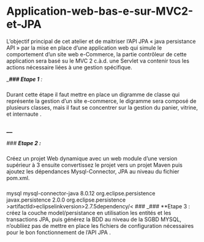 # Application-web-bas-e-sur-MVC2-et-JPA
L’objectif principal de cet atelier et de maitriser l’API JPA « java persistance API » par la mise en place d’une application web qui simule le comportement d’un site web e-Commerce, la partie contrôleur de cette application sera basé su le MVC 2 c.à.d. une Servlet va contenir tous les actions nécessaire liées à une gestion spécifique.

__**### Etape 1** :_ 
### 
Durant cette étape il faut mettre en place un digramme de classe qui représente la gestion
d’un site e-commerce, le digramme sera composé de plusieurs classes, mais il faut se concentrer sur la
gestion du panier, vitrine, et internaute .
### **__**
_### **Etape 2 :**_
###
Créez un projet Web dynamique avec un web module d’une version supérieur à 3 ensuite convertissez le projet vers un projet Maven puis ajoutez les dépendances Mysql-Connector, JPA au niveau du fichier pom.xml.
### 
<!-- https://mvnrepository.com/artifact/mysql/mysql-connector-java -->
<dependency>
<groupId>mysql</groupId>
<artifactId>mysql-connector-java</artifactId>
<version>8.0.12</version>
</dependency>
<dependency>
<groupId>org.eclipse.persistence</groupId>
<artifactId>javax.persistence</artifactId>
<version>2.0.0</version>
</dependency>
<dependency>
<groupId>org.eclipse.persistence</groupId>
>artifactId>eclipselink</artifactId<
>version>2.7.5</version<
>dependency/<
### 
_### **Etape 3 :
 créez la couche model/persistance en utilisation les entités et les transactions JPA, puis
générez la BDD au niveau de la SGBD MYSQL, n’oubliiez pas de mettre en place les fichiers de
configuration nécessaires pour le bon fonctionnement de l’API JPA .
